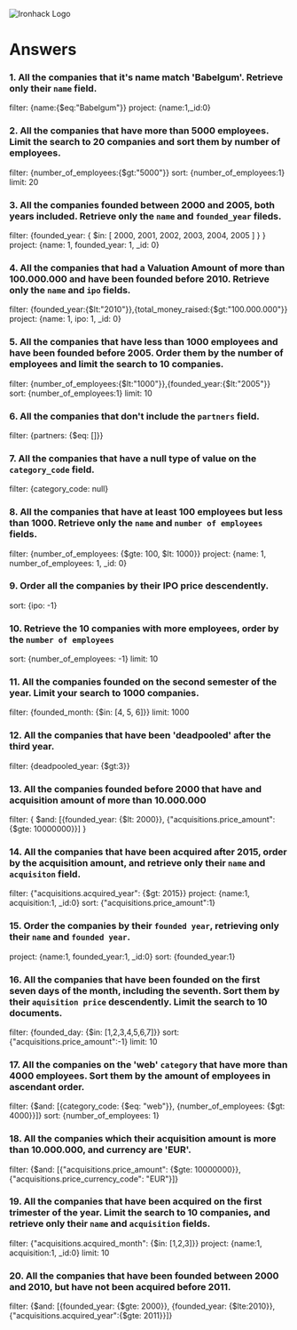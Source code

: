 ![Ironhack Logo](https://i.imgur.com/1QgrNNw.png)

# Answers

### 1. All the companies that it's name match 'Babelgum'. Retrieve only their `name` field.

filter: {name:{$eq:"Babelgum"}}
project: {name:1,_id:0}

### 2. All the companies that have more than 5000 employees. Limit the search to 20 companies and sort them by **number of employees**.

filter: {number_of_employees:{$gt:"5000"}}
sort: {number_of_employees:1}
limit: 20

### 3. All the companies founded between 2000 and 2005, both years included. Retrieve only the `name` and `founded_year` fileds.

filter: {founded_year: { $in: [ 2000, 2001, 2002, 2003, 2004, 2005 ] } }
project: {name: 1, founded_year: 1, _id: 0}

### 4. All the companies that had a Valuation Amount of more than 100.000.000 and have been founded before 2010. Retrieve only the `name` and `ipo` fields.

filter: {founded_year:{$lt:"2010"}},{total_money_raised:{$gt:"100.000.000"}}
project: {name: 1, ipo: 1, _id: 0}

### 5. All the companies that have less than 1000 employees and have been founded before 2005. Order them by the number of employees and limit the search to 10 companies.

filter: {number_of_employees:{$lt:"1000"}},{founded_year:{$lt:"2005"}}
sort: {number_of_employees:1}
limit: 10

### 6. All the companies that don't include the `partners` field.

filter: {partners: {$eq: []}}

### 7. All the companies that have a null type of value on the `category_code` field.

filter: {category_code: null}

### 8. All the companies that have at least 100 employees but less than 1000. Retrieve only the `name` and `number of employees` fields.

filter: {number_of_employees: {$gte: 100, $lt: 1000}}
project: {name: 1, number_of_employees: 1, _id: 0}

### 9. Order all the companies by their IPO price descendently.

sort: {ipo: -1}

### 10. Retrieve the 10 companies with more employees, order by the `number of employees`

sort: {number_of_employees: -1}
limit: 10

### 11. All the companies founded on the second semester of the year. Limit your search to 1000 companies.

filter: {founded_month: {$in: [4, 5, 6]}}
limit: 1000

### 12. All the companies that have been 'deadpooled' after the third year.

filter: {deadpooled_year: {$gt:3}}

### 13. All the companies founded before 2000 that have and acquisition amount of more than 10.000.000

filter: { $and: [{founded_year: {$lt: 2000}}, {"acquisitions.price_amount": {$gte: 10000000}}] }

### 14. All the companies that have been acquired after 2015, order by the acquisition amount, and retrieve only their `name` and `acquisiton` field.

filter: {"acquisitions.acquired_year": {$gt: 2015}}
project: {name:1, acquisition:1, _id:0}
sort: {"acquisitions.price_amount":1}

### 15. Order the companies by their `founded year`, retrieving only their `name` and `founded year`.

project: {name:1, founded_year:1, _id:0}
sort: {founded_year:1}

### 16. All the companies that have been founded on the first seven days of the month, including the seventh. Sort them by their `aquisition price` descendently. Limit the search to 10 documents.

filter: {founded_day: {$in: [1,2,3,4,5,6,7]}}
sort: {"acquisitions.price_amount":-1}
limit: 10

### 17. All the companies on the 'web' `category` that have more than 4000 employees. Sort them by the amount of employees in ascendant order.

filter: {$and: [{category_code: {$eq: "web"}}, {number_of_employees: {$gt: 4000}}]}
sort: {number_of_employees: 1}

### 18. All the companies which their acquisition amount is more than 10.000.000, and currency are 'EUR'.

filter: {$and: [{"acquisitions.price_amount": {$gte: 10000000}}, {"acquisitions.price_currency_code": "EUR"}]}

### 19. All the companies that have been acquired on the first trimester of the year. Limit the search to 10 companies, and retrieve only their `name` and `acquisition` fields.

filter: {"acquisitions.acquired_month": {$in: [1,2,3]}}
project: {name:1, acquisition:1, _id:0}
limit: 10

### 20. All the companies that have been founded between 2000 and 2010, but have not been acquired before 2011.

filter: {$and: [{founded_year: {$gte: 2000}}, {founded_year: {$lte:2010}}, {"acquisitions.acquired_year":{$gte: 2011}}]}
